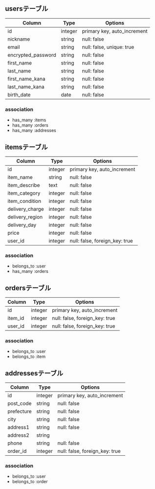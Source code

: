 ## usersテーブル

| Column              | Type    | Options                     |
|---------------------|---------|-----------------------------|
| id                  | integer | primary key, auto_increment |
| nickname            | string  | null: false                 |
| email               | string  | null: false, unique: true   |
| encrypted_password  | string  | null: false                 |
| first_name          | string  | null: false                 |
| last_name           | string  | null: false                 |
| first_name_kana     | string  | null: false                 |
| last_name_kana      | string  | null: false                 |
| birth_date          | date    | null: false                 |

### association
- has_many :items
- has_many :orders
- has_many :addresses

## itemsテーブル

| Column          | Type       | Options                        |
|-----------------|------------|--------------------------------|
| id              | integer    | primary key, auto_increment    |
| item_name       | string     | null: false                    |
| item_describe   | text       | null: false                    |
| item_category   | integer    | null: false                    |
| item_condition  | integer    | null: false                    |
| delivery_charge | integer    | null: false                    |
| delivery_region | integer    | null: false                    |
| delivery_day    | integer    | null: false                    |
| price           | integer    | null: false                    |
| user_id         | integer    | null: false, foreign_key: true |

### association
- belongs_to :user
- has_many :orders

## ordersテーブル

| Column  | Type    | Options                        |
|---------|---------|--------------------------------|
| id      | integer | primary key, auto_increment    |
| item_id | integer | null: false, foreign_key: true |
| user_id | integer | null: false, foreign_key: true |

### association
- belongs_to :user
- belongs_to :item

## addressesテーブル

| Column       | Type       | Options                        |
|--------------|------------|--------------------------------|
| id           | integer    | primary key, auto_increment    |
| post_code    | string     | null: false                    |
| prefecture   | string     | null: false                    |
| city         | string     | null: false                    |
| address1     | string     | null: false                    |
| address2     | string     |                                |
| phone        | string     | null: false                    |
| order_id     | integer    | null: false, foreign_key: true |

### association
- belongs_to :user
- belongs_to :order